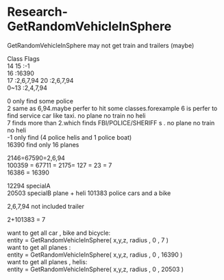 # Research-GetRandomVehicleInSphere  
GetRandomVehicleInSphere may not get train and trailers (maybe)

Class                       Flags  
14 15                       :-1  
16                          :16390  
17                          :2,6,7,94
20                          :2,6,7,94  
0~13                       :2,4,7,94  

0 only find some police  
2 same as 6,94.maybe perfer to hit some classes.forexample 6 is perfer to find service car like taxi.   no plane no train no heli  
7 finds more than 2.which finds FBI/POLICE/SHERIFF s  . no plane no train no heli  
-1 only find (4 police helis and 1 police boat)  
16390 find only 16    planes
    
2146=67590=2,6,94  
100359 = 67711 = 2175= 127 = 23 = 7  
16386 = 16390  
  
12294 specialA  
20503 specialB  plane + heli
101383 police cars and a bike

2,6,7,94 not included trailer

2+101383 = 7


want to get all car , bike and bicycle:  
entity = GetRandomVehicleInSphere( x,y,z, radius , 0 , 7 )   
want to get all planes :  
entity = GetRandomVehicleInSphere( x,y,z, radius , 0 , 16390 )   
want to get all planes , helis:  
entity = GetRandomVehicleInSphere( x,y,z, radius , 0 , 20503 )   




